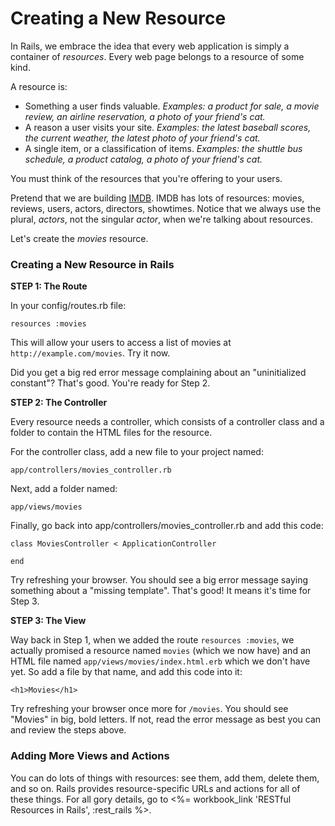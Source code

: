 # Creating a New Resource

In Rails, we embrace the idea that every web application is simply a container of _resources_.  Every web page belongs to a resource of some kind. 

A resource is:

* Something a user finds valuable.  _Examples: a product for sale, a movie review, an airline reservation, a photo of your friend's cat._
* A reason a user visits your site. _Examples: the latest baseball scores, the current weather, the latest photo of your friend's cat._
* A single item, or a classification of items. _Examples: the shuttle bus schedule, a product catalog, a photo of your friend's cat._

You must think of the resources that you're offering to your users.

Pretend that we are building [IMDB](http://imdb.com).  IMDB has lots of resources: movies, reviews, users, actors, directors, showtimes. Notice that we always use the plural, _actors_, not the singular _actor_, when we're talking about resources.

Let's create the _movies_ resource. 


### Creating a New Resource in Rails



**STEP 1: The Route**

In your config/routes.rb file:

`resources :movies`

This will allow your users to access a list of movies at `http://example.com/movies`.  Try it now.  

Did you get a big red error message complaining about an "uninitialized constant"?  That's good. You're ready for Step 2.

**STEP 2: The Controller**

Every resource needs a controller, which consists of a controller class and a folder to contain the HTML files for the resource. 

For the controller class, add a new file to your project named:

`app/controllers/movies_controller.rb`

Next, add a folder named:

`app/views/movies`

Finally, go back into app/controllers/movies_controller.rb and add this code:

```
class MoviesController < ApplicationController

end
```

Try refreshing your browser. You should see a big error message saying something about a "missing template". That's good! It means it's time for Step 3.

**STEP 3: The View**

Way back in Step 1, when we added the route `resources :movies`, we actually promised a resource named `movies` (which we now have) and an HTML file named `app/views/movies/index.html.erb` which we don't have yet. So add a file by that name, and add this code into it:

```
<h1>Movies</h1>
```

Try refreshing your browser once more for `/movies`. You should see "Movies" in big, bold letters. If not, read the error message as best you can and review the steps above.

### Adding More Views and Actions

You can do lots of things with resources: see them, add them, delete them, and so on.  Rails provides resource-specific URLs and actions for all of these things.  For all gory details, go to <%= workbook_link 'RESTful Resources in Rails', :rest_rails %>.

